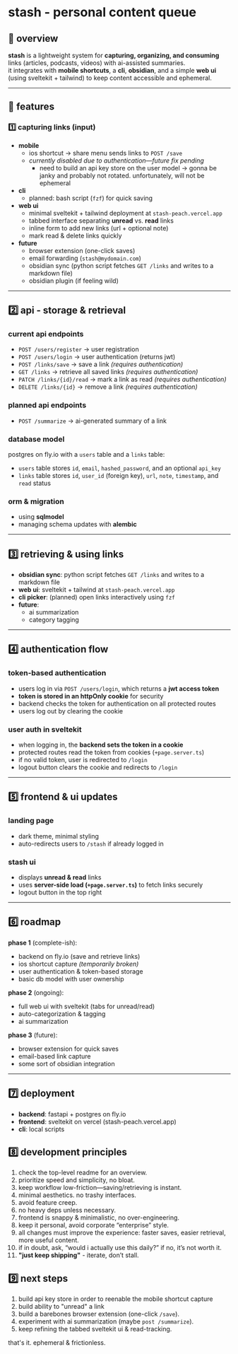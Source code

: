 # stash - personal content queue

## 📌 overview
**stash** is a lightweight system for **capturing, organizing, and consuming** links (articles, podcasts, videos) with ai-assisted summaries.  
it integrates with **mobile shortcuts**, a **cli**, **obsidian**, and a simple **web ui** (using sveltekit + tailwind) to keep content accessible and ephemeral.

---

## 🔹 features

### 1️⃣ capturing links (input)
- **mobile**  
  - ios shortcut → share menu sends links to `POST /save`  
  - *currently disabled due to authentication—future fix pending*
    - need to build an api key store on the user model -> gonna be janky and probably not rotated. unfortunately, will not be ephemeral
- **cli**  
  - planned: bash script (`fzf`) for quick saving  
- **web ui**  
  - minimal sveltekit + tailwind deployment at `stash-peach.vercel.app`  
  - tabbed interface separating **unread** vs. **read** links  
  - inline form to add new links (url + optional note)  
  - mark read & delete links quickly  
- **future**  
  - browser extension (one-click saves)  
  - email forwarding (`stash@mydomain.com`)  
  - obsidian sync (python script fetches `GET /links` and writes to a markdown file)
  - obsidian plugin (if feeling wild)

---

## 2️⃣ api - storage & retrieval

### current api endpoints
- `POST /users/register` → user registration  
- `POST /users/login` → user authentication (returns jwt)  
- `POST /links/save` → save a link *(requires authentication)*  
- `GET /links` → retrieve all saved links *(requires authentication)*  
- `PATCH /links/{id}/read` → mark a link as read *(requires authentication)*  
- `DELETE /links/{id}` → remove a link *(requires authentication)*  

### planned api endpoints
- `POST /summarize` → ai-generated summary of a link  

### database model
postgres on fly.io with a `users` table and a `links` table:

- `users` table stores `id`, `email`, `hashed_password`, and an optional `api_key`  
- `links` table stores `id`, `user_id` (foreign key), `url`, `note`, `timestamp`, and `read` status  

### orm & migration
- using **sqlmodel**  
- managing schema updates with **alembic**  

---

## 3️⃣ retrieving & using links

- **obsidian sync**: python script fetches `GET /links` and writes to a markdown file  
- **web ui**: sveltekit + tailwind at `stash-peach.vercel.app`  
- **cli picker**: (planned) open links interactively using `fzf`  
- **future**:  
  - ai summarization  
  - category tagging  

---

## 4️⃣ authentication flow

### token-based authentication
- users log in via `POST /users/login`, which returns a **jwt access token**  
- **token is stored in an httpOnly cookie** for security  
- backend checks the token for authentication on all protected routes  
- users log out by clearing the cookie  

### user auth in sveltekit
- when logging in, the **backend sets the token in a cookie**  
- protected routes read the token from cookies (`+page.server.ts`)  
- if no valid token, user is redirected to `/login`  
- logout button clears the cookie and redirects to `/login`  

---

## 5️⃣ frontend & ui updates

### landing page
- dark theme, minimal styling  
- auto-redirects users to `/stash` if already logged in  

### stash ui
- displays **unread & read** links  
- uses **server-side load (`+page.server.ts`)** to fetch links securely  
- logout button in the top right  

---

## 6️⃣ roadmap

**phase 1** (complete-ish):  
- backend on fly.io (save and retrieve links)  
- ios shortcut capture *(temporarily broken)*  
- user authentication & token-based storage  
- basic db model with user ownership  

**phase 2** (ongoing):  
- full web ui with sveltekit (tabs for unread/read)  
- auto-categorization & tagging  
- ai summarization  

**phase 3** (future):  
- browser extension for quick saves  
- email-based link capture
- some sort of obsidian integration

---

## 7️⃣ deployment

- **backend**: fastapi + postgres on fly.io  
- **frontend**: sveltekit on vercel (stash-peach.vercel.app)  
- **cli**: local scripts

## 8️⃣ development principles

1. check the top-level readme for an overview.  
2. prioritize speed and simplicity, no bloat.  
3. keep workflow low-friction—saving/retrieving is instant.  
4. minimal aesthetics. no trashy interfaces.  
5. avoid feature creep.  
6. no heavy deps unless necessary.  
7. frontend is snappy & minimalistic, no over-engineering.  
8. keep it personal, avoid corporate “enterprise” style.  
9. all changes must improve the experience: faster saves, easier retrieval, more useful content.  
10. if in doubt, ask, “would i actually use this daily?” if no, it’s not worth it. 
11. **"just keep shipping"** - iterate, don’t stall.  

## 9️⃣ next steps

1. build api key store in order to reenable the mobile shortcut capture
2. build ability to "unread" a link
3. build a barebones browser extension (one-click `/save`).  
4. experiment with ai summarization (maybe `post /summarize`).  
5. keep refining the tabbed sveltekit ui & read-tracking.  

that's it. ephemeral & frictionless.  